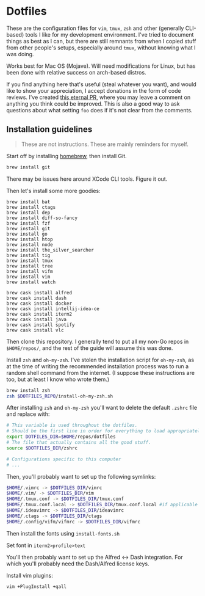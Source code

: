 # Dotfiles

These are the configuration files for `vim`, `tmux`, `zsh` and other (generally CLI-based) tools I like for my development environment. I've tried to document things as best as I can, but there are still remnants from when I copied stuff from other people's setups, especially around `tmux`, without knowing what I was doing.

Works best for Mac OS (Mojave). Will need modifications for Linux, but has been done with relative success on arch-based distros.

If you find anything here that's useful (steal whatever you want), and would like to show your appreciation, I accept donations in the form of code reviews.
I've created [this eternal PR](https://github.com/kinbiko/dotfiles/pull/14), where you may leave a comment on anything you think could be improved.
This is also a good way to ask questions about what setting `foo` does if it's not clear from the comments.

## Installation guidelines

> These are not instructions. These are mainly reminders for myself.

Start off by installing [homebrew](https://brew.sh/), then install Git.

```bash
brew install git
```

There may be issues here around XCode CLI tools. Figure it out.

Then let's install some more goodies:

```
brew install bat
brew install ctags
brew install dep
brew install diff-so-fancy
brew install fzf
brew install git
brew install go
brew install htop
brew install node
brew install the_silver_searcher
brew install tig
brew install tmux
brew install tree
brew install vifm
brew install vim
brew install watch

brew cask install alfred
brew cask install dash
brew cask install docker
brew cask install intellij-idea-ce
brew cask install iterm2
brew cask install java
brew cask install spotify
brew cask install vlc
```

Then clone this repository. I generally tend to put all my non-Go repos in `$HOME/repos/`, and the rest of the guide will assume this was done.

Install `zsh` and `oh-my-zsh`. I've stolen the installation script for `oh-my-zsh`, as at the time of writing the recommended installation process was to run a random shell command from the internet. (I suppose these instructions are too, but at least I know who wrote them.)

```bash
brew install zsh
zsh $DOTFILES_REPO/install-oh-my-zsh.sh
```

After installing `zsh` and `oh-my-zsh` you'll want to delete the default `.zshrc` file and replace with:

```bash
# This variable is used throughout the dotfiles.
# Should be the first line in order for everything to load appropriately
export DOTFILES_DIR=$HOME/repos/dotfiles
# The file that actually contains all the good stuff.
source $DOTFILES_DIR/zshrc

# Configurations specific to this computer
# ...
```


Then, you'll probably want to set up the following symlinks:

```bash
$HOME/.vimrc -> $DOTFILES_DIR/vimrc
$HOME/.vim/ -> $DOTFILES_DIR/vim
$HOME/.tmux.conf -> $DOTFILES_DIR/tmux.conf
$HOME/.tmux.conf.local -> $DOTFILES_DIR/tmux.conf.local #if applicable
$HOME/.ideavimrc -> $DOTFILES_DIR/ideavimrc
$HOME/.ctags -> $DOTFILES_DIR/ctags
$HOME/.config/vifm/vifmrc -> $DOTFILES_DIR/vifmrc
```

Then install the fonts using `install-fonts.sh`

Set font in `iterm2>profile>text`

You'll then probably want to set up the Alfred <-> Dash integration. For which you'll probably need the Dash/Alfred license keys.

Install vim plugins:

```bash
vim +PlugInstall +qall
```
